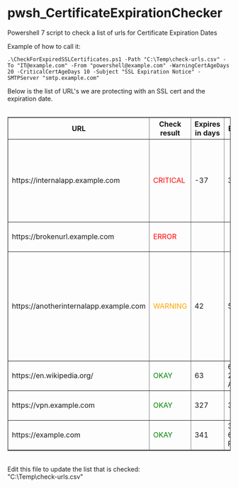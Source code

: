 # pwsh_CertificateExpirationChecker
Powershell 7 script to check a list of urls for Certificate Expiration Dates

Example of how to call it: 
```
.\CheckForExpiredSSLCertificates.ps1 -Path "C:\Temp\check-urls.csv" -To "IT@example.com" -From "powershell@example.com" -WarningCertAgeDays 20 -CriticalCertAgeDays 10 -Subject "SSL Expiration Notice" -SMTPServer "smtp.example.com"
```

<html>
Below is the list of URL's we are protecting with an SSL cert and the expiration date.<br><br><table border="1";> <colgroup><col/><col/><col/><col/><col/><col/><col/><col/><col/><col/></colgroup> <tr><th>URL</th><th>Check result</th><th>Expires in days</th><th>Expires on</th><th>Server</th><th>Business Application</th><th>Owner</th><th>Issuer</th><th>Wildcard</th><th>Details</th></tr> <tr><td>https://internalapp.example.com</td><td style='color: red'>CRITICAL</td><td>-37</td><td>3/1/2022</td><td>App Server 01</td><td>Internal App 1</td><td>Web Team</td><td>Internal CA</td><td></td><td>Expiration date is hard coded into the spreadsheet make sure to update the spreadsheet when the certificate is updated.Cert for site https://internalapp.example.com expires in -37 days [on 3/1/2022]
Threshold is 60 days. Check details:
Cert name: CN=*.wikipedia.org
Cert thumbprint: BEF070EC75671CECC6DC24DD25C678921EC8AEF3
Cert effective date: 03/12/2022 01:44:59
Cert issuer: CN=R3, O=Let&#39;s Encrypt, C=US</td></tr> <tr><td>https://brokenurl.example.com</td><td style='color: red'>ERROR</td><td></td><td></td><td></td><td></td><td></td><td></td><td></td><td>Exception while checking URL https://brokenurl.example.com: Exception calling &quot;.ctor&quot; with &quot;2&quot; argument(s): &quot;No such host is known.&quot; </td></tr> <tr><td>https://anotherinternalapp.example.com</td><td style='color: orange'>WARNING</td><td>42</td><td>5/20/2022</td><td>App Server 01</td><td>Another Internal App</td><td>Web Team</td><td>Internal CA</td><td></td><td>Expiration date is hard coded into the spreadsheet make sure to update the spreadsheet when the certificate is updated.Cert for site https://anotherinternalapp.example.com expires in 42 days [on 5/20/2022]
Threshold is 60 days. Check details:
Cert name: CN=www.example.org, O=Internet&#160;Corporation&#160;for&#160;Assigned&#160;Names&#160;and&#160;Numbers, L=Los Angeles, S=California, C=US
Cert thumbprint: DF81DFA6B61EAFDFFFFE1A250240DB5D2E6CEE25
Cert effective date: 03/13/2022 19:00:00
Cert issuer: CN=DigiCert TLS RSA SHA256 2020 CA1, O=DigiCert Inc, C=US</td></tr> <tr><td>https://en.wikipedia.org/</td><td style='color: green'>OKAY</td><td>63</td><td>6/10/2022 2:44:58 AM</td><td>Wikipedia web server</td><td>Wikipedia</td><td>Web Team</td><td>R3</td><td>Yes</td><td></td></tr> <tr><td>https://vpn.example.com</td><td style='color: green'>OKAY</td><td>327</td><td>3/1/2023</td><td>Firewall</td><td>VPN</td><td>Security Team</td><td>DigiCert</td><td></td><td>Expiration date is hard coded into the spreadsheet make sure to update the spreadsheet when the certificate is updated.</td></tr> <tr><td>https://example.com</td><td style='color: green'>OKAY</td><td>341</td><td>3/14/2023 6:59:59 PM</td><td>Web Server 01</td><td>Web Site</td><td>Web Team</td><td>DigiCert</td><td></td><td></td></tr> </table><br>Edit this file to update the list that is checked:<br> "C:\Temp\check-urls.csv"
</html>
